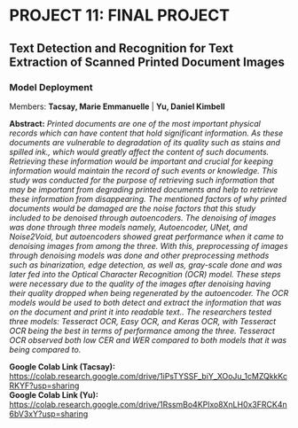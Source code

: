 # PROJECT 11: FINAL PROJECT
## Text Detection and Recognition for Text Extraction of Scanned Printed Document Images
### Model Deployment

Members: **Tacsay, Marie Emmanuelle** | **Yu, Daniel Kimbell**

**Abstract:**
*Printed documents are one of the most important physical records which can have content that hold significant information. As these documents are vulnerable to degradation of its quality such as stains and spilled ink., which would greatly affect the content of such documents. Retrieving these information would be important and crucial for keeping information would maintain the record of such events or knowledge. This study was conducted for the purpose of retrieving such information that may be important from degrading printed documents and help to retrieve these information from disappearing. The mentioned factors of why printed documents would be damaged are the noise factors that this study included to be denoised through autoencoders. The denoising of images was done through three models namely, Autoencoder, UNet, and Noise2Void, but  autoencoders showed great performance when it came to denoising images from among the three. With this, preprocessing of images through denoising models was done and other preprocessing methods such as binarization, edge detection, as well as, gray-scale done and was later fed into the Optical Character Recognition (OCR) model. These steps were necessary due to the quality of the images after denoising having their quality dropped when being regenerated by the autoencoder. The OCR models would be used to both detect and extract the information that was on the document and print it into readable text..  The researchers tested three models: Tesseract OCR, Easy OCR, and Keras OCR, with Tesseract  OCR being the best in terms of performance among the three. Tesseract OCR observed both low CER and WER compared to both models that it was being compared to.*

**Google Colab Link (Tacsay):** https://colab.research.google.com/drive/1iPsTYSSF_biY_XOoJu_1cMZQkkKcRKYF?usp=sharing
<br>**Google Colab Link (Yu):** https://colab.research.google.com/drive/1RssmBo4KPlxo8XnLH0x3FRCK4n6bV3xY?usp=sharing
